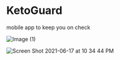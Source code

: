 # KetoGuard
mobile app to keep you on check

![Image (1)](https://user-images.githubusercontent.com/35482401/124538125-f6971f80-ddcf-11eb-99ec-fc0bcdb8338f.gif)


![Screen Shot 2021-06-17 at 10 34 44 PM](https://user-images.githubusercontent.com/35482401/122511671-7776ae80-cfbc-11eb-8521-86a966c06bde.png)
